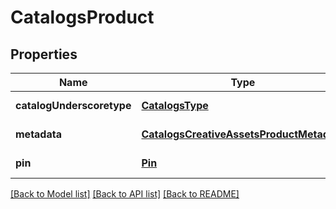 # CatalogsProduct

## Properties
Name | Type | Description | Notes
------------ | ------------- | ------------- | -------------
**catalogUnderscoretype** | [**CatalogsType**](CatalogsType.md) |  | [default to null]
**metadata** | [**CatalogsCreativeAssetsProductMetadata**](CatalogsCreativeAssetsProductMetadata.md) |  | [default to null]
**pin** | [**Pin**](Pin.md) |  | [default to null]

[[Back to Model list]](../README.md#documentation-for-models) [[Back to API list]](../README.md#documentation-for-api-endpoints) [[Back to README]](../README.md)


